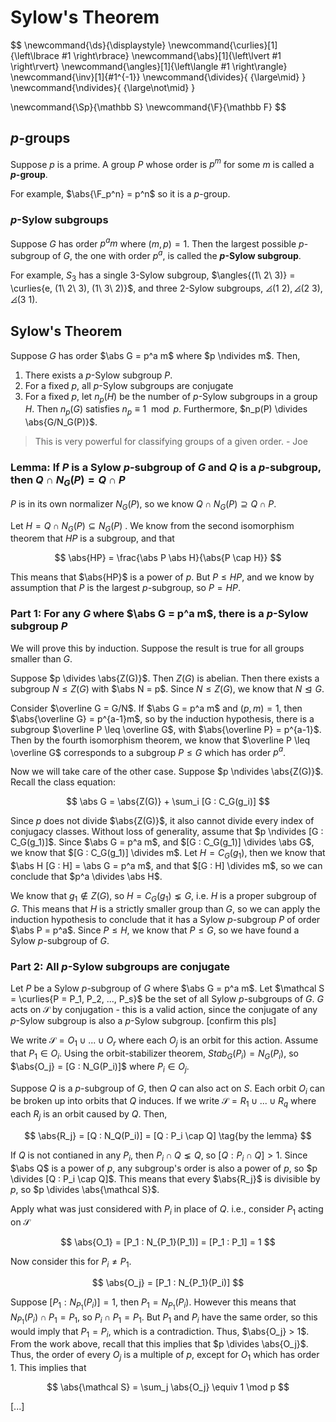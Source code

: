 # Sylow's Theorem

$$
\newcommand{\ds}{\displaystyle}
\newcommand{\curlies}[1]{\left\lbrace #1 \right\rbrace}
\newcommand{\abs}[1]{\left\lvert #1 \right\rvert}
\newcommand{\angles}[1]{\left\langle #1 \right\rangle}
\newcommand{\inv}[1]{#1^{-1}}
\newcommand{\divides}{ {\large\mid} }
\newcommand{\ndivides}{ {\large\not\mid} }

\newcommand{\Sp}{\mathbb S}
\newcommand{\F}{\mathbb F}
$$

## $p$-groups

Suppose $p$ is a prime. A group $P$ whose order is $p^m$ for some $m$ is called a **$p$-group**.

For example, $\abs{\F_p^n} = p^n$ so it is a $p$-group.

### $p$-Sylow subgroups

Suppose $G$ has order $p^a m$ where $(m, p) = 1$. Then the largest possible $p$-subgroup of $G$, the one with order $p^a$, is called the **$p$-Sylow subgroup**.

For example, $S_3$ has a single 3-Sylow subgroup, $\angles{(1\ 2\ 3)} = \curlies{e, (1\ 2\ 3), (1\ 3\ 2)}$, and three 2-Sylow subgroups, $\angles{(1\ 2)}, \angles{(2\ 3)}, \angles{(3\ 1)}$.

## Sylow's Theorem

Suppose $G$ has order $\abs G = p^a m$ where $p \ndivides m$. Then,

1. There exists a $p$-Sylow subgroup $P$.
2. For a fixed $p$, all $p$-Sylow subgroups are conjugate
3. For a fixed $p$, let $n_p(H)$ be the number of $p$-Sylow subgroups in a group $H$. Then $n_p(G)$ satisfies $n_p \equiv 1 \mod p$. Furthermore, $n_p(P) \divides \abs{G/N_G(P)}$.

> This is very powerful for classifying groups of a given order.
> \- Joe

### Lemma: If $P$ is a Sylow $p$-subgroup of $G$ and $Q$ is a $p$-subgroup, then $Q \cap N_G(P) = Q \cap P$

$P$ is in its own normalizer $N_G(P)$, so we know $Q \cap N_G(P) \supseteq Q \cap P$.

Let $H = Q \cap N_G(P) \subseteq N_G(P)$ . We know from the second isomorphism theorem that $HP$ is a subgroup, and that

$$
\abs{HP} = \frac{\abs P \abs H}{\abs{P \cap H}}
$$

This means that $\abs{HP}$ is a power of $p$. But $P \leq HP$, and we know by assumption that $P$ is the largest $p$-subgroup, so $P = HP$.

### Part 1: For any $G$ where $\abs G = p^a m$, there is a $p$-Sylow subgroup $P$

We will prove this by induction. Suppose the result is true for all groups smaller than $G$.

Suppose $p \divides \abs{Z(G)}$. Then $Z(G)$ is abelian. Then there exists a subgroup $N \leq Z(G)$ with $\abs N = p$. Since $N \leq Z(G)$, we know that $N \trianglelefteq G$.

Consider $\overline G = G/N$. If $\abs  G = p^a m$ and $(p, m) = 1$, then $\abs{\overline G} = p^{a-1}m$, so by the induction hypothesis, there is a subgroup $\overline P \leq \overline G$, with $\abs{\overline P} = p^{a-1}$. Then by the fourth isomorphism theorem, we know that $\overline P \leq \overline G$ corresponds to a subgroup $P \leq G$ which has order $p^a$.

Now we will take care of the other case. Suppose $p \ndivides \abs{Z(G)}$. Recall the class equation:

$$
\abs G = \abs{Z(G)} + \sum_i [G : C_G(g_i)]
$$

Since $p$ does not divide $\abs{Z(G)}$, it also cannot divide every index of conjugacy classes. Without loss of generality, assume that $p \ndivides [G : C_G(g_1)]$. Since $\abs G = p^a m$, and $[G : C_G(g_1)] \divides \abs G$, we know that $[G : C_G(g_1)] \divides m$. Let $H = C_G(g_1)$, then we know that $\abs H [G : H] = \abs G = p^a m$, and that $[G : H] \divides m$, so we can conclude that $p^a \divides \abs H$.

We know that $g_1 \notin Z(G)$, so $H = C_G(g_1) \lneq G$, i.e. $H$ is a proper subgroup of $G$. This means that $H$ is a strictly smaller group than $G$, so we can apply the induction hypothesis to conclude that it has a Sylow $p$-subgroup $P$ of order $\abs P = p^a$. Since $P \leq H$, we know that $P \leq G$, so we have found a Sylow $p$-subgroup of $G$.

### Part 2: All $p$-Sylow subgroups are conjugate

Let $P$ be a Sylow $p$-subgroup of $G$ where $\abs G = p^a m$. Let $\mathcal S = \curlies{P = P_1, P_2, ..., P_s}$ be the set of all Sylow $p$-subgroups of $G$. $G$ acts on $\mathcal S$ by conjugation - this is a valid action, since the conjugate of any $p$-Sylow subgroup is also a $p$-Sylow subgroup. [confirm this pls]

We write $\mathcal S = O_1 \cup ... \cup O_r$ where each $O_j$ is an orbit for this action. Assume that $P_1 \in O_i$. Using the orbit-stabilizer theorem, $Stab_G(P_i) = N_G(P_i)$, so $\abs{O_j} = [G : N_G(P_i)]$ where $P_i \in O_j$.

Suppose $Q$ is a $p$-subgroup of $G$, then $Q$ can also act on $S$. Each orbit $O_i$ can be broken up into orbits that $Q$ induces. If we write $\mathcal S = R_1 \cup ... \cup R_q$ where each $R_j$ is an orbit caused by $Q$. Then,

$$
\abs{R_j} = [Q : N_Q(P_i)] = [Q : P_i \cap Q] \tag{by the lemma}
$$

If $Q$ is not contianed in any $P_i$, then $P_i \cap Q \lneq Q$, so $[Q : P_i \cap Q] > 1$. Since $\abs Q$ is a power of $p$, any subgroup's order is also a power of $p$, so $p \divides [Q : P_i \cap Q]$. This means that every $\abs{R_j}$ is divisible by $p$, so $p \divides \abs{\mathcal S}$.

Apply what was just considered with $P_i$ in place of $Q$. i.e., consider $P_1$ acting on $\mathcal S$

$$
\abs{O_1} = [P_1 : N_{P_1}(P_1)] = [P_1 : P_1] = 1
$$

Now consider this for $P_i \neq P_1$.

$$
\abs{O_j} = [P_1 : N_{P_1}(P_i)]
$$

Suppose $[P_1 : N_{P_1}(P_i)] = 1$, then $P_1 = N_{P_1}(P_i)$. However this means that $N_{P_1}(P_i) \cap P_1 = P_1$, so $P_i \cap P_1 = P_1$. But $P_1$ and $P_i$ have the same order, so this would imply that $P_1 = P_i$, which is a contradiction. Thus, $\abs{O_j} > 1$. From the work above, recall that this implies that $p \divides \abs{O_j}$. Thus, the order of every $O_j$ is a multiple of $p$, except for $O_1$ which has order 1. This implies that

$$
\abs{\mathcal S} = \sum_j \abs{O_j} \equiv 1 \mod p
$$

[...]